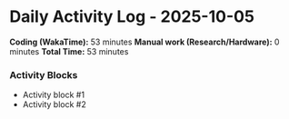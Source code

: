 # Daily Activity Log - 2025-10-05

**Coding (WakaTime):** 53 minutes
**Manual work (Research/Hardware):** 0 minutes
**Total Time:** 53 minutes

### Activity Blocks
- Activity block #1
- Activity block #2
